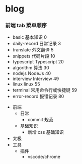# blog

### 前端 tab 菜单顺序

- basic 基本知识 0
- daily-record 日常记录 3
- translate 外文翻译 5
- snippets 代码片段 10
- typescript Typescript 20
- algorithm 算法 30
- nodejs NodeJs 40
- interview Interview 49
- linux linux 55
- terminal 常用命令行或快捷键 59
- error-record 报错记录 80

<!-- todo -->

- 前端
  - 日常
    - commit 规范
  - 基础知识
    - 新增 css 基础知识
- 太极
- 工具
  - 插件
    - vscode/chrome
